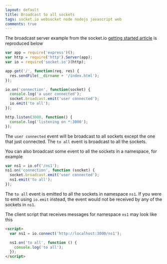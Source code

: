 ```yaml
---
layout: default
title: Broadcast to all sockets
tags: socket.io websocket node nodejs javascript web
comments: true
---
```


The broadcast server example from the socket.io [getting started article](https://socket.io/get-started/chat/) is reproduced below

```javascript
var app = require('express')();
var http = require('http').Server(app);
var io = require('socket.io')(http);

app.get('/', function(req, res) {
  res.sendFile(__dirname + '/index.html');
});

io.on('connection', function(socket) {
  console.log('a user connected');
  socket.broadcast.emit('user connected');
  io.emit('to all');
});

http.listen(3000, function() {
  console.log('listening on *:3000');
});
```

The `user connected` event will be broadcast to all sockets except the one that just connected. The `to all` event is broadcast to all the sockets.

You can also broadcast some event to all the sockets in a namespace, for example

```javascript
var ns1 = io.of('/ns1');
ns1.on('connection', function (socket) {
  socket.broadcast.emit('user connected');
  ns1.emit('to all');
});
```

The `to all` event is emitted to all the sockets in namespace `ns1`. If you were to emit using `io.emit` instead, the event would not be received by any of the sockets in `ns1`.

The client script that receives messages for namespace `ns1` may look like this

```html
<script>
  var ns1 = io.connect('http://localhost:3000/ns1');

  ns1.on('to all', function () {
    console.log('to all');
  });
</script>
```
